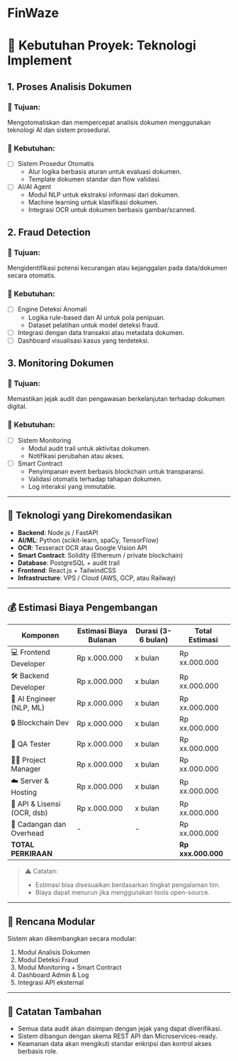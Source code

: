 # FinWaze

# 📁 Kebutuhan Proyek: Teknologi Implement

## 1. Proses Analisis Dokumen
### 🎯 Tujuan:
Mengotomatiskan dan mempercepat analisis dokumen menggunakan teknologi AI dan sistem prosedural.

### 🧩 Kebutuhan:
- [ ] Sistem Prosedur Otomatis
  - Alur logika berbasis aturan untuk evaluasi dokumen.
  - Template dokumen standar dan flow validasi.
- [ ] AI/AI Agent
  - Modul NLP untuk ekstraksi informasi dari dokumen.
  - Machine learning untuk klasifikasi dokumen.
  - Integrasi OCR untuk dokumen berbasis gambar/scanned.

## 2. Fraud Detection
### 🎯 Tujuan:
Mengidentifikasi potensi kecurangan atau kejanggalan pada data/dokumen secara otomatis.

### 🧩 Kebutuhan:
- [ ] Engine Deteksi Anomali
  - Logika rule-based dan AI untuk pola penipuan.
  - Dataset pelatihan untuk model deteksi fraud.
- [ ] Integrasi dengan data transaksi atau metadata dokumen.
- [ ] Dashboard visualisasi kasus yang terdeteksi.

## 3. Monitoring Dokumen
### 🎯 Tujuan:
Memastikan jejak audit dan pengawasan berkelanjutan terhadap dokumen digital.

### 🧩 Kebutuhan:
- [ ] Sistem Monitoring
  - Modul audit trail untuk aktivitas dokumen.
  - Notifikasi perubahan atau akses.
- [ ] Smart Contract
  - Penyimpanan event berbasis blockchain untuk transparansi.
  - Validasi otomatis terhadap tahapan dokumen.
  - Log interaksi yang immutable.

---

## 🔧 Teknologi yang Direkomendasikan
- **Backend**: Node.js / FastAPI
- **AI/ML**: Python (scikit-learn, spaCy, TensorFlow)
- **OCR**: Tesseract OCR atau Google Vision API
- **Smart Contract**: Solidity (Ethereum / private blockchain)
- **Database**: PostgreSQL + audit trail
- **Frontend**: React.js + TailwindCSS
- **Infrastructure**: VPS / Cloud (AWS, GCP, atau Railway)

---

## 💰 Estimasi Biaya Pengembangan

| Komponen                    | Estimasi Biaya Bulanan | Durasi (3-6 bulan) | Total Estimasi |
|----------------------------|------------------------|--------------------|----------------|
| 💻 Frontend Developer      | Rp x.000.000           | x bulan            | Rp xx.000.000  |
| 🛠️ Backend Developer       | Rp x.000.000          | x bulan            | Rp xx.000.000  |
| 🧠 AI Engineer (NLP, ML)   | Rp x.000.000          | x bulan            | Rp xx.000.000  |
| 🔒 Blockchain Dev          | Rp x.000.000          | x bulan            | Rp xx.000.000  |
| 🧪 QA Tester               | Rp x.000.000           | x bulan            | Rp xx.000.000  |
| 🧑‍💼 Project Manager       | Rp x.000.000           | x bulan            | Rp xx.000.000  |
| ☁️ Server & Hosting        | Rp x.000.000           | x bulan            | Rp xx.000.000  |
| 🔑 API & Lisensi (OCR, dsb)| Rp x.000.000           | x bulan            | Rp xx.000.000  |
| 🧾 Cadangan dan Overhead   | -                      | -                  | Rp xx.000.000  |
| **TOTAL PERKIRAAN**       |                        |                    | **Rp xxx.000.000** |

> ⚠ Catatan:
> - Estimasi bisa disesuaikan berdasarkan tingkat pengalaman tim.
> - Biaya dapat menurun jika menggunakan tools open-source.

---

## 🧭 Rencana Modular
Sistem akan dikembangkan secara modular:
1. Modul Analisis Dokumen
2. Modul Deteksi Fraud
3. Modul Monitoring + Smart Contract
4. Dashboard Admin & Log
5. Integrasi API eksternal

---

## 📌 Catatan Tambahan
- Semua data audit akan disimpan dengan jejak yang dapat diverifikasi.
- Sistem dibangun dengan skema REST API dan Microservices-ready.
- Keamanan data akan mengikuti standar enkripsi dan kontrol akses berbasis role.

